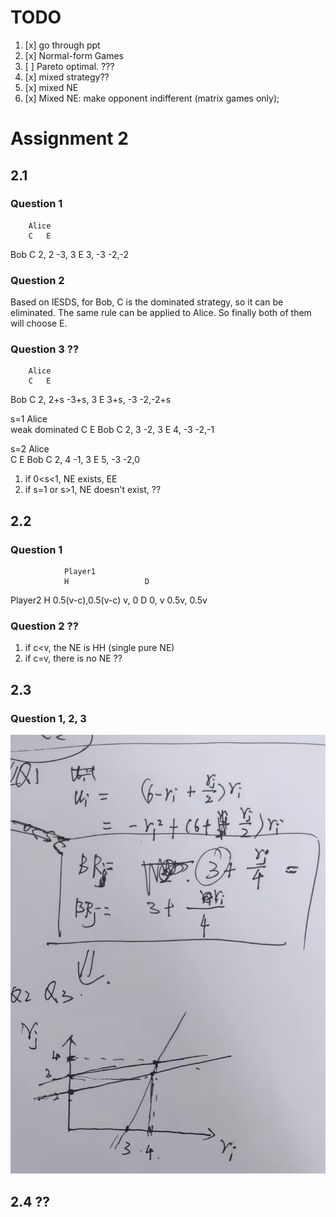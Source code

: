 # TODO

1. [x] go through ppt
2. [x] Normal-form Games
3. [ ] Pareto optimal. ???
2. [x] mixed strategy??
2. [x] mixed NE
3. [x] Mixed NE: make opponent indifferent (matrix games only);


# Assignment 2

## 2.1

### Question 1
		Alice	
		C	E
Bob	C	2, 2	-3, 3
	E	3, -3	-2,-2
	
### Question 2

Based on IESDS, for Bob, C is the dominated strategy, so it can be eliminated. The same rule can be applied to Alice. So finally both of them will choose E.

### Question 3 ??

		Alice	
		C	E
Bob	C	2, 2+s	-3+s, 3
	E	3+s, -3	-2,-2+s
	
	
s=1			Alice	
weak dominated			C	E
	Bob	C	2, 3	-2, 3
		E	4, -3	-2,-1
				
s=2			Alice	
			C	E
	Bob	C	2, 4	-1, 3
		E	5, -3	-2,0
		

1. if 0<s<1, NE exists, EE
2. if s=1 or s>1, NE doesn't exist, ??

## 2.2

### Question 1

		        Player1	
		        H	              D
Player2	H	0.5(v-c),0.5(v-c)	v, 0
	D	0, v	0.5v,      0.5v

### Question 2 ?? 

1. if c<v, the NE is HH (single pure NE)
2. if c=v, there is no NE ??


## 2.3 

### Question 1, 2, 3

![Result](img/assignment2_1.jpeg)

## 2.4 ??

### 

